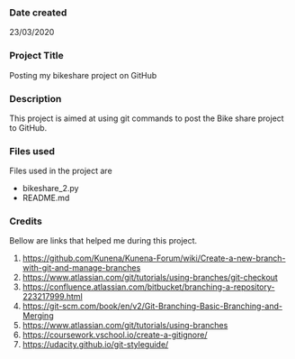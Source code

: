 ### Date created
23/03/2020  

### Project Title
Posting my bikeshare project on GitHub

### Description
This project is aimed at using git commands to post the Bike share project to GitHub.
### Files used
Files used in the project are
- bikeshare_2.py
- README.md
### Credits
Bellow are links that helped me during this project.
1. https://github.com/Kunena/Kunena-Forum/wiki/Create-a-new-branch-with-git-and-manage-branches
2. https://www.atlassian.com/git/tutorials/using-branches/git-checkout
3. https://confluence.atlassian.com/bitbucket/branching-a-repository-223217999.html
4. https://git-scm.com/book/en/v2/Git-Branching-Basic-Branching-and-Merging
5. https://www.atlassian.com/git/tutorials/using-branches
6. https://coursework.vschool.io/create-a-gitignore/
7. https://udacity.github.io/git-styleguide/
